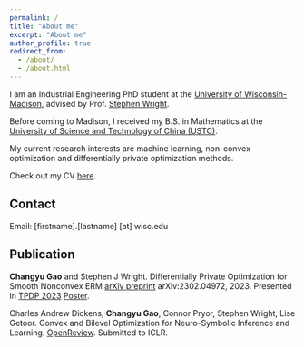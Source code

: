 ```yaml
---
permalink: /
title: "About me"
excerpt: "About me"
author_profile: true
redirect_from:
  - /about/
  - /about.html
---
```


I am an Industrial Engineering PhD student at the [University of Wisconsin-Madison](https://www.wisc.edu/), advised by Prof. [Stephen Wright](http://pages.cs.wisc.edu/~swright/).

Before coming to Madison, I received my B.S. in Mathematics at the [University of Science and Technology of China (USTC)](https://en.ustc.edu.cn/).

My current research interests are machine learning, non-convex optimization and differentially private optimization methods.

Check out my CV [here](/resume/resume.pdf).

## Contact

Email: [firstname].[lastname] [at] wisc.edu

## Publication
**Changyu Gao** and Stephen J Wright. Differentially Private Optimization for Smooth Nonconvex ERM
[arXiv preprint](https://arxiv.org/abs/2302.04972) arXiv:2302.04972, 2023. Presented in [TPDP 2023](https://tpdp.journalprivacyconfidentiality.org/2023/) [Poster](/files/DPOPT_tpdp_poster.pdf).

Charles Andrew Dickens, **Changyu Gao**, Connor Pryor, Stephen Wright, Lise Getoor.
Convex and Bilevel Optimization for Neuro-Symbolic Inference and Learning.
[OpenReview](https://openreview.net/forum?id=uJPWeZffgl). Submitted to ICLR.

